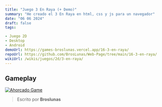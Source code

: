 ```yaml
---
title: "Juego 3 En Raya (+ Demo)"
summary: "He creado el 3 En Raya en html, css y js para un navegador"
date: "06 06 2024"
draft: false
tags:

- Juego 2D
- Desktop
- Android
demoUrl: https://games-broslunas.vercel.app/16-3-en-raya/
repoUrl: https://github.com/BrosLunas/Web-Page/tree/main/16-3-en-raya/
wikiUrl: /wikis/juegos/2d/3-en-raya/
---
```


## Gameplay
[![Ahorcado Game](/assets/img/games/3-en-raya.png)](/assets/video/gameplay/3-en-raya.mp4)

> Escrito por **Broslunas**